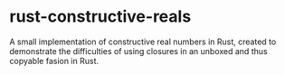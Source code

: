 # rust-constructive-reals
A small implementation of constructive real numbers in Rust, created to demonstrate the 
difficulties of using closures in an unboxed and thus copyable fasion in Rust.
